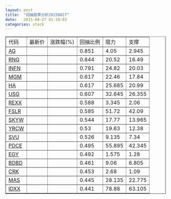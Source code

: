 ```yaml
---
layout: post
title:  "回抽股票分析20150827"
date:   2015-08-27 01:18:03
categories: stock
---
```

<script type="text/javascript">
var stockList = []
stockList.push('gb_ag');
stockList.push('gb_rng');
stockList.push('gb_infn');
stockList.push('gb_mgm');
stockList.push('gb_ha');
stockList.push('gb_usg');
stockList.push('gb_rexx');
stockList.push('gb_fslr');
stockList.push('gb_skyw');
stockList.push('gb_yrcw');
stockList.push('gb_svu');
stockList.push('gb_pdce');
stockList.push('gb_egy');
stockList.push('gb_bdbd');
stockList.push('gb_crk');
stockList.push('gb_mas');
stockList.push('gb_idxx');
</script>
<table border="1">
 <tr>
 <td>代码</td>
 <td>最新价</td>
 <td>涨跌幅(%)</td>
 <td>回抽比例</td>
 <td>阻力</td>
 <td>支撑</td>
</tr>
  <tr id="ag">
  <td><a href="http://stock.finance.sina.com.cn/usstock/quotes/AG.html" target="_blank">AG</a></td><td></td><td></td><td>0.851</td><td>4.05</td><td>2.945</td></tr>
  <tr id="rng">
  <td><a href="http://stock.finance.sina.com.cn/usstock/quotes/RNG.html" target="_blank">RNG</a></td><td></td><td></td><td>0.844</td><td>20.52</td><td>16.49</td></tr>
  <tr id="infn">
  <td><a href="http://stock.finance.sina.com.cn/usstock/quotes/INFN.html" target="_blank">INFN</a></td><td></td><td></td><td>0.791</td><td>24.82</td><td>20.03</td></tr>
  <tr id="mgm">
  <td><a href="http://stock.finance.sina.com.cn/usstock/quotes/MGM.html" target="_blank">MGM</a></td><td></td><td></td><td>0.617</td><td>22.46</td><td>17.84</td></tr>
  <tr id="ha">
  <td><a href="http://stock.finance.sina.com.cn/usstock/quotes/HA.html" target="_blank">HA</a></td><td></td><td></td><td>0.617</td><td>25.685</td><td>20.99</td></tr>
  <tr id="usg">
  <td><a href="http://stock.finance.sina.com.cn/usstock/quotes/USG.html" target="_blank">USG</a></td><td></td><td></td><td>0.607</td><td>32.645</td><td>26.355</td></tr>
  <tr id="rexx">
  <td><a href="http://stock.finance.sina.com.cn/usstock/quotes/REXX.html" target="_blank">REXX</a></td><td></td><td></td><td>0.588</td><td>3.345</td><td>2.06</td></tr>
  <tr id="fslr">
  <td><a href="http://stock.finance.sina.com.cn/usstock/quotes/FSLR.html" target="_blank">FSLR</a></td><td></td><td></td><td>0.585</td><td>51.72</td><td>42.09</td></tr>
  <tr id="skyw">
  <td><a href="http://stock.finance.sina.com.cn/usstock/quotes/SKYW.html" target="_blank">SKYW</a></td><td></td><td></td><td>0.544</td><td>17.77</td><td>13.965</td></tr>
  <tr id="yrcw">
  <td><a href="http://stock.finance.sina.com.cn/usstock/quotes/YRCW.html" target="_blank">YRCW</a></td><td></td><td></td><td>0.53</td><td>19.63</td><td>12.38</td></tr>
  <tr id="svu">
  <td><a href="http://stock.finance.sina.com.cn/usstock/quotes/SVU.html" target="_blank">SVU</a></td><td></td><td></td><td>0.526</td><td>9.135</td><td>7.34</td></tr>
  <tr id="pdce">
  <td><a href="http://stock.finance.sina.com.cn/usstock/quotes/PDCE.html" target="_blank">PDCE</a></td><td></td><td></td><td>0.495</td><td>55.895</td><td>42.345</td></tr>
  <tr id="egy">
  <td><a href="http://stock.finance.sina.com.cn/usstock/quotes/EGY.html" target="_blank">EGY</a></td><td></td><td></td><td>0.492</td><td>1.575</td><td>1.28</td></tr>
  <tr id="bdbd">
  <td><a href="http://stock.finance.sina.com.cn/usstock/quotes/BDBD.html" target="_blank">BDBD</a></td><td></td><td></td><td>0.461</td><td>9.06</td><td>6.805</td></tr>
  <tr id="crk">
  <td><a href="http://stock.finance.sina.com.cn/usstock/quotes/CRK.html" target="_blank">CRK</a></td><td></td><td></td><td>0.453</td><td>2.68</td><td>1.09</td></tr>
  <tr id="mas">
  <td><a href="http://stock.finance.sina.com.cn/usstock/quotes/MAS.html" target="_blank">MAS</a></td><td></td><td></td><td>0.445</td><td>28.135</td><td>22.775</td></tr>
  <tr id="idxx">
  <td><a href="http://stock.finance.sina.com.cn/usstock/quotes/IDXX.html" target="_blank">IDXX</a></td><td></td><td></td><td>0.441</td><td>78.88</td><td>63.105</td></tr>
</table>
